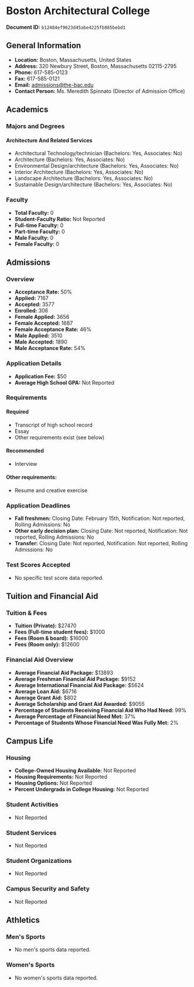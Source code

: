 # Boston Architectural College

**Document ID:** `b12484ef9623d45abe4225fb885bebd1`

## General Information

- **Location:** Boston, Massachusetts, United States
- **Address:** 320 Newbury Street, Boston, Massachusetts 02115-2795
- **Phone:** 617-585-0123
- **Fax:** 617-585-0121
- **Email:** admissions@the-bac.edu
- **Contact Person:** Ms. Meredith Spinnato (Director of Admission Office)

## Academics

### Majors and Degrees

#### Architecture And Related Services

- Architectural Technology/technician (Bachelors: Yes, Associates: No)
- Architecture (Bachelors: Yes, Associates: No)
- Environmental Design/architecture (Bachelors: Yes, Associates: No)
- Interior Architecture (Bachelors: Yes, Associates: No)
- Landscape Architecture (Bachelors: Yes, Associates: No)
- Sustainable Design/architecture (Bachelors: Yes, Associates: No)

### Faculty

- **Total Faculty:** 0
- **Student-Faculty Ratio:** Not Reported
- **Full-time Faculty:** 0
- **Part-time Faculty:** 0
- **Male Faculty:** 0
- **Female Faculty:** 0

## Admissions

### Overview

- **Acceptance Rate:** 50%
- **Applied:** 7167
- **Accepted:** 3577
- **Enrolled:** 306
- **Female Applied:** 3656
- **Female Accepted:** 1687
- **Female Acceptance Rate:** 46%
- **Male Applied:** 3510
- **Male Accepted:** 1890
- **Male Acceptance Rate:** 54%

### Application Details

- **Application Fee:** $50
- **Average High School GPA:** Not Reported

### Requirements

#### Required

- Transcript of high school record
- Essay
- Other requirements exist (see below)

#### Recommended

- Interview

#### Other requirements:

- Resume and creative exercise

### Application Deadlines

- **Fall freshmen:** Closing Date: February 15th, Notification: Not reported, Rolling Admissions: No
- **Other early decision plan:** Closing Date: Not reported, Notification: Not reported, Rolling Admissions: No
- **Transfer:** Closing Date: Not reported, Notification: Not reported, Rolling Admissions: No

### Test Scores Accepted

- No specific test score data reported.

## Tuition and Financial Aid

### Tuition & Fees

- **Tuition (Private):** $27470
- **Fees (Full-time student fees):** $1000
- **Fees (Room & board):** $16000
- **Fees (Room only):** $12600

### Financial Aid Overview

- **Average Financial Aid Package:** $13893
- **Average Freshman Financial Aid Package:** $9152
- **Average International Financial Aid Package:** $5624
- **Average Loan Aid:** $6716
- **Average Grant Aid:** $802
- **Average Scholarship and Grant Aid Awarded:** $9055
- **Percentage of Students Receiving Financial Aid Who Had Need:** 99%
- **Average Percentage of Financial Need Met:** 37%
- **Percentage of Students Whose Financial Need Was Fully Met:** 2%

## Campus Life

### Housing

- **College-Owned Housing Available:** Not Reported
- **Housing Requirements:** Not Reported
- **Housing Options:** Not Reported
- **Percent Undergrads in College Housing:** Not Reported

### Student Activities

- Not Reported

### Student Services

- Not Reported

### Student Organizations

- Not Reported

### Campus Security and Safety

- Not Reported

## Athletics

### Men's Sports

- No men's sports data reported.

### Women's Sports

- No women's sports data reported.
